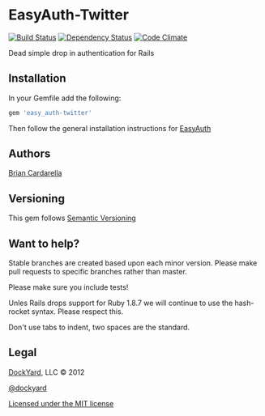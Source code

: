 # EasyAuth-Twitter #

[![Build Status](https://secure.travis-ci.org/dockyard/easy_auth-twitter.png?branch=master)](http://travis-ci.org/dockyard/easy_auth-twitter)
[![Dependency Status](https://gemnasium.com/dockyard/easy_auth-twitter.png?travis)](https://gemnasium.com/dockyard/easy_auth-twitter)
[![Code Climate](https://codeclimate.com/badge.png)](https://codeclimate.com/twitter/dockyard/easy_auth-twitter)

Dead simple drop in authentication for Rails

## Installation ##

In your Gemfile add the following:

```ruby
gem 'easy_auth-twitter'
```

Then follow the general installation instructions for
[EasyAuth](https://github.com/dockyard/easy_auth#installation)

## Authors ##

[Brian Cardarella](http://twitter.com/bcardarella)

## Versioning ##

This gem follows [Semantic Versioning](http://semver.org)

## Want to help? ##

Stable branches are created based upon each minor version. Please make
pull requests to specific branches rather than master.

Please make sure you include tests!

Unles Rails drops support for Ruby 1.8.7 we will continue to use the
hash-rocket syntax. Please respect this.

Don't use tabs to indent, two spaces are the standard.

## Legal ##

[DockYard](http://dockyard.com), LLC &copy; 2012

[@dockyard](http://twitter.com/dockyard)

[Licensed under the MIT license](http://www.opensource.org/licenses/mit-license.php)
